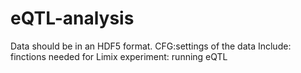 # eQTL-analysis
Data should be in an HDF5 format. 
CFG:settings of the data
Include: finctions needed for Limix
experiment: running eQTL 
